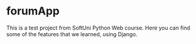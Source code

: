 # forumApp

This is a test project from SoftUni Python Web course. Here you can find some of the features that we learned, using Django.
